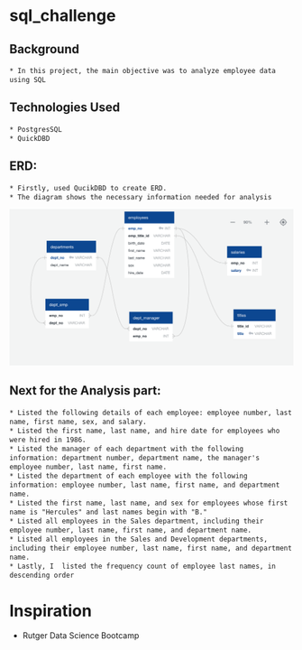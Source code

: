 # sql_challenge

  ## Background
  
    * In this project, the main objective was to analyze employee data using SQL

  ## Technologies Used
    * PostgresSQL
    * QuickDBD
  
  ## ERD:
    * Firstly, used QucikDBD to create ERD. 
    * The diagram shows the necessary information needed for analysis


![alt text](https://github.com/sherinmatt/sql_challenge/blob/main/ERD/ERD%20Diagram.png)



  ## Next for the Analysis part:
    * Listed the following details of each employee: employee number, last name, first name, sex, and salary.
    * Listed the first name, last name, and hire date for employees who were hired in 1986.
    * Listed the manager of each department with the following information: department number, department name, the manager's employee number, last name, first name.
    * Listed the department of each employee with the following information: employee number, last name, first name, and department name.
    * Listed the first name, last name, and sex for employees whose first name is "Hercules" and last names begin with "B."
    * Listed all employees in the Sales department, including their employee number, last name, first name, and department name.
    * Listed all employees in the Sales and Development departments, including their employee number, last name, first name, and department name.
    * Lastly, I  listed the frequency count of employee last names, in descending order

# Inspiration
* Rutger Data Science Bootcamp 

